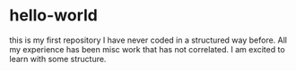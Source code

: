 # hello-world
this is my first repository
I have never coded in a structured way before. 
All my experience has been misc work that has not correlated. I am excited to learn with some structure.
